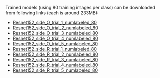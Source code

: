 Trained models (using 80 training images per class) can be downloaded from following links (each is around 233MB):

- <a href = "https://drive.google.com/file/d/1oxOPuchD6pDJ3cfREWuvxamEdtnoetV-/view?usp=sharing"> Resnet152_side_O_trial_1_numlabeled_80 </a> 
- <a href = "https://drive.google.com/file/d/1l-3PpGF1t-BsNv8lw0dWPKiAADp86-aZ/view?usp=sharing"> Resnet152_side_O_trial_2_numlabeled_80 </a> 
- <a href = "https://drive.google.com/file/d/1JLZ_XnrJRj6GZtD1HCZwQ9D6tPgS3Bbx/view?usp=sharing"> Resnet152_side_O_trial_3_numlabeled_80 </a> 
- <a href = "https://drive.google.com/file/d/1_5lHnmqOgK11M9yK6A0w8UnYUnRSspzu/view?usp=sharing"> Resnet152_side_O_trial_4_numlabeled_80 </a> 
- <a href = "https://drive.google.com/file/d/1HCDZ4uWIVk3k3u1pLiXUyB_jCre1U1t8/view?usp=sharing"> Resnet152_side_O_trial_5_numlabeled_80 </a>
- <a href = "https://drive.google.com/file/d/1xx7f46nU9oaJrX1B_MH54LRTct4ap4RS/view?usp=sharing"> Resnet152_side_R_trial_1_numlabeled_80 </a>
- <a href = "https://drive.google.com/file/d/1D68eQRB0JWCj_WwHYcu1EUtZiZwpfYYo/view?usp=sharing"> Resnet152_side_R_trial_2_numlabeled_80 </a> 
- <a href = "https://drive.google.com/file/d/1NcPkn3f0IrnhnxSD8tyZNJ0X7-vBxJ-n/view?usp=sharing"> Resnet152_side_R_trial_3_numlabeled_80 </a>
- <a href = "https://drive.google.com/file/d/1-XvJA5IUwdPLnq_sfHAFjieXWrHjVClI/view?usp=sharing"> Resnet152_side_R_trial_4_numlabeled_80 </a> 
- <a href = "https://drive.google.com/file/d/1_r4MYwu1yHYUxBacFvVekaLQxco7nN0Y/view?usp=sharing"> Resnet152_side_R_trial_5_numlabeled_80 </a>
